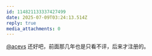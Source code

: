 ```yaml
---
id: 114821133337427499
date: 2025-07-09T03:24:13.514Z
reply: true
media_attachments: 0
---
```


[@acevs](https://mastodon.social/@acevs) 还好吧，前面那几年也是只看不评，后来才注册的。

